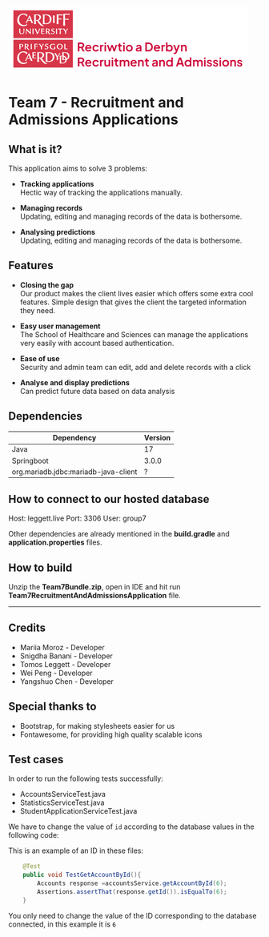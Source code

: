 ![](Project_Logo.png)

# Team 7 - Recruitment and Admissions Applications

## What is it?

This application aims to solve 3 problems:

- **Tracking applications** \
Hectic way of tracking the applications manually.

- **Managing records** \
Updating, editing and managing records of the data is bothersome.

- **Analysing predictions** \
Updating, editing and managing records of the data is bothersome.

## Features

- **Closing the gap** \
Our product makes the client lives easier which offers some extra cool features. Simple design that gives the client the targeted information they need.

- **Easy user management** \
The School of Healthcare and Sciences can manage the applications very easily with account based authentication.

- **Ease of use** \
Security and admin team can edit, add and delete records with a click

- **Analyse and display predictions** \
Can predict future data based on data analysis

## Dependencies

|Dependency|Version|
|-----------|-----------|
|Java|17|
|Springboot|3.0.0|
|org.mariadb.jdbc:mariadb-java-client|?|

## How to connect to our hosted database
Host: leggett.live 
Port: 3306 
User: group7

Other dependencies are already mentioned in the **build.gradle** and **application.properties** files.

## How to build
Unzip the **Team7Bundle.zip**, open in IDE and hit run **Team7RecruitmentAndAdmissionsApplication** file.

---

## Credits
- Mariia Moroz - Developer
- Snigdha Banani - Developer
- Tomos Leggett - Developer
- Wei Peng - Developer
- Yangshuo Chen - Developer

## Special thanks to
- Bootstrap, for making stylesheets easier for us
- Fontawesome, for providing high quality scalable icons

## Test cases
In order to run the following tests successfully:
- AccountsServiceTest.java
- StatisticsServiceTest.java
- StudentApplicationServiceTest.java

We have to change the value of `id` according to the database values in the following code:

This is an example of an ID in these files:
```java
    @Test
    public void TestGetAccountById(){
        Accounts response =accountsService.getAccountById(6);
        Assertions.assertThat(response.getId()).isEqualTo(6);
    }
```

You only need to change the value of the ID corresponding to the database connected, in this example it is `6`
